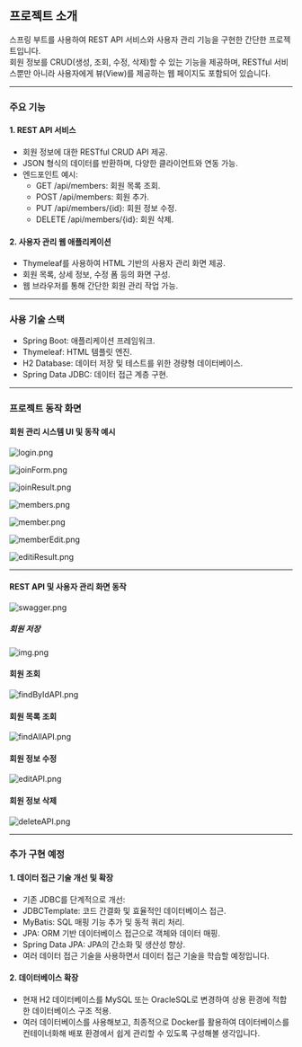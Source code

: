 ## 프로젝트 소개
스프링 부트를 사용하여 REST API 서비스와 사용자 관리 기능을 구현한 간단한 프로젝트입니다.   
회원 정보를 CRUD(생성, 조회, 수정, 삭제)할 수 있는 기능을 제공하며, RESTful 서비스뿐만 아니라 사용자에게 뷰(View)를 제공하는 웹 페이지도 포함되어 있습니다.

<hr>

### 주요 기능
#### 1. REST API 서비스
- 회원 정보에 대한 RESTful CRUD API 제공.
- JSON 형식의 데이터를 반환하며, 다양한 클라이언트와 연동 가능.
- 엔드포인트 예시:
    - GET /api/members: 회원 목록 조회.
    - POST /api/members: 회원 추가.
    - PUT /api/members/{id}: 회원 정보 수정.
    - DELETE /api/members/{id}: 회원 삭제.

#### 2. 사용자 관리 웹 애플리케이션
- Thymeleaf를 사용하여 HTML 기반의 사용자 관리 화면 제공.
- 회원 목록, 상세 정보, 수정 폼 등의 화면 구성.
- 웹 브라우저를 통해 간단한 회원 관리 작업 가능.

<hr>

### 사용 기술 스택
- Spring Boot: 애플리케이션 프레임워크.
- Thymeleaf: HTML 템플릿 엔진.
- H2 Database: 데이터 저장 및 테스트를 위한 경량형 데이터베이스.
- Spring Data JDBC: 데이터 접근 계층 구현.

<hr>

### 프로젝트 동작 화면

#### 회원 관리 시스템 UI 및 동작 예시
![login.png](images%2Flogin.png)

![joinForm.png](images%2FjoinForm.png)

![joinResult.png](images%2FjoinResult.png)

![members.png](images%2Fmembers.png)

![member.png](images%2Fmember.png)

![memberEdit.png](images%2FmemberEdit.png)

![editiResult.png](images%2FeditiResult.png)

<hr>

#### REST API 및 사용자 관리 화면 동작

![swagger.png](images%2Fswagger.png)

##### 회원 저장
![img.png](images/saveAPI.png)

#### 회원 조회
![findByIdAPI.png](images%2FfindByIdAPI.png)

#### 회원 목록 조회
![findAllAPI.png](images%2FfindAllAPI.png)

#### 회원 정보 수정
![editAPI.png](images%2FeditAPI.png)

#### 회원 정보 삭제
![deleteAPI.png](images%2FdeleteAPI.png)

<hr>

### 추가 구현 예정
#### 1. 데이터 접근 기술 개선 및 확장
- 기존 JDBC를 단계적으로 개선:
- JDBCTemplate: 코드 간결화 및 효율적인 데이터베이스 접근.
- MyBatis: SQL 매핑 기능 추가 및 동적 쿼리 처리.
- JPA: ORM 기반 데이터베이스 접근으로 객체와 데이터 매핑.
- Spring Data JPA: JPA의 간소화 및 생산성 향상.
- 여러 데이터 접근 기술을 사용하면서 데이터 접근 기술을 학습할 예정입니다.

#### 2. 데이터베이스 확장
- 현재 H2 데이터베이스를 MySQL 또는 OracleSQL로 변경하여 상용 환경에 적합한 데이터베이스 구조 적용.
- 여러 데이터베이스를 사용해보고, 최종적으로 Docker를 활용하여 데이터베이스를 컨테이너화해 배포 환경에서 쉽게 관리할 수 있도록 구성해볼 생각입니다.
